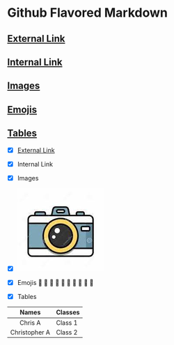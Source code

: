
# Github Flavored Markdown

## [External Link](#External-Link) 
## [Internal Link](#Internal-Link)
## [Images](#Images)
## [Emojis](#Emojis)
## [Tables](#Tables)

- [x] [External Link](https://help.github.com/en)

- [x] Internal Link

- [x] Images 

- [x] [![Camera](camera.jpg)](./folder)

- [x] Emojis 🍕 🥥 🍝 🍍 🍌 🍣 🧀 🥖 🌮 🍓

- [x] Tables

| Names | Classes |
| :---: | :---|
| Chris A | Class 1 |
| Christopher A | Class 2 |

